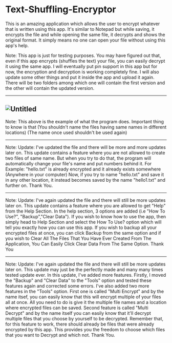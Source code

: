 # Text-Shuffling-Encryptor
This is an amazing application which allows the user to encrypt whatever that is written using this app. It's similar to Notepad but while saving, it encrypts the file and while opening the same file, it decrypts and shows the original format. It simply means no one can open your file without using this app's help.


Note: This app is just for testing purposes. You may have figured out that, even if this app encrypts (shuffles the text) your file, you can easily decrypt it using the same app. I will eventually put pin support in this app but for now, the encryption and decryption is working completely fine. I will also update some other things and put it inside the app and upload it again. There will be two folders among which one will contain the first version and the other will contain the updated version.


---------------------------------------------------------------------------------------------------------------------------
![Untitled](https://github.com/AadityaKandel/Text-Shuffling-Encryptor/assets/71229713/ab96af26-cce1-486c-99da-f8ad01e56962)
---------------------------------------------------------------------------------------------------------------------------

Note: This above is the example of what the program does.
Important thing to know is that (You shouldn't name the files having same names in different locations) (The name once used shouldn't be used again)

-------------------------------------------------------------------------------------------------------------------------------------------------------

Note: Update: I've updated the file and there will be more and more updates later on. This update contains a feature where you are not allowed to create two files of same name. But when you try to do that, the program will automatically change your file's name and put numbers behind it. For Example:
"hello.txt" is already encrypted and it already exists somewhere (Anywhere in your computer)
Now, if you try to name "hello.txt" and save it in any other location, it instead becomes saved by the name "hello1.txt" and further on. Thank You.

--------------------------------------------------------------------------------------------------------------------------------------------------------
Note: Update: I've again updated the file and there will still be more updates later on. This update contains a feature where you are allowed to get "Help" from the 
Help Section. In the help section, 3 options are added (i.e "How To Use?", "Backup","Clear Data"). If you wish to know how to use the app, then simply head to Help
Section and select the How To Use? option which will tell you exactly how you can use this app. If you wish to backup all your encrypted files at once, you can click
Backup from the same option and if you wish to Clear All The Files That You Have Ever Created From The Application, You Can Easily Click Clear Data From The Same Option.
Thank You

---------------------------------------------------------------------------------------------------------------------------------------------------------
Note: Update: I've again updated the file and there will still be more updates later on. This update may just be the perfectly made and many many times tested update
ever. In this update, I've added more features. Firstly, I moved the "Backup" and "Clear Data" to the "Tools" option and tested these features again and corrected some
errors. I've also added two more features in the "Tools" option. First one is called "Multi Encrypt" and by the name itsef, you can easily know that this will encrypt
multiple of your files all at once. All you need to do is give it the multiple file names and a location where encrypted files can be saved. Second feature is called
"Multi Decrypt" and by the name itself you can easily know that it'll decrypt multiple files that you choose by yourself to be decrypted. Remember that, for this feature
to work, there should already be files that were already encrypted by this app. This provides you the freedom to choose which files that you want to Decrypt and which not.
Thank You.
